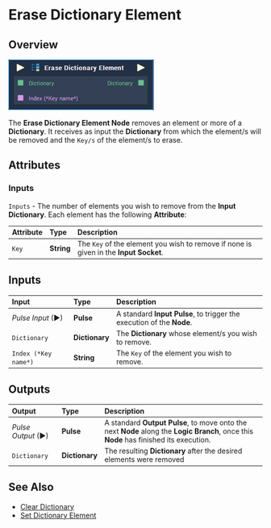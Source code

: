 # Erase Dictionary Element

## Overview

![The Erase Dictionary Element Node.](../../.gitbook/assets/erase-dictionary-element.png)

The **Erase Dictionary Element Node** removes an element or more of a **Dictionary**. It receives as input the **Dictionary** from which the element/s will be removed and the `Key/s` of the element/s to erase.

## Attributes

### Inputs

`Inputs` - The number of elements you wish to remove from the **Input** **Dictionary**. Each element has the following **Attribute**:

| Attribute | Type | Description |
| :--- | :--- | :--- |
| `Key` | **String** | The `Key` of the element you wish to remove if none is given in the **Input** **Socket**. |

## Inputs

| Input | Type | Description |
| :--- | :--- | :--- |
| _Pulse Input_ \(►\) | **Pulse** | A standard **Input Pulse**, to trigger the execution of the **Node**. |
| `Dictionary` | **Dictionary** | The **Dictionary** whose element/s you wish to remove. |
| `Index (*Key name*)` | **String** | The `Key` of the element you wish to remove. |

## Outputs

| Output | Type | Description |
| :--- | :--- | :--- |
| _Pulse Output_ \(►\) | **Pulse** | A standard **Output Pulse**, to move onto the next **Node** along the **Logic Branch**, once this **Node** has finished its execution. |
| `Dictionary` | **Dictionary** | The resulting **Dictionary** after the desired elements were removed |

## See Also

* [Clear Dictionary](clear-dictionary.md)
* [Set Dictionary Element](https://github.com/cgi-studio-gmbh/incari-doc/tree/bd56e8bb4fa3c5b8a68b3476725aa695dc07cdb5/toolbox/dictionary/set-dictionary-element.md) 


